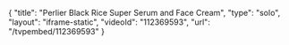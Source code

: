 {
    "title": "Perlier Black Rice Super Serum and Face Cream",
    "type": "solo",
    "layout": "iframe-static",
    "videoId": "112369593",
    "url": "\/tvpembed\/112369593"
}